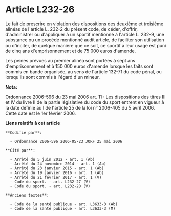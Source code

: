 # Article L232-26

Le fait de prescrire en violation des dispositions des deuxième et troisième alinéas de l'article L. 232-2 du présent code,
de céder, d'offrir, d'administrer ou d'appliquer à un sportif mentionné à l'article L. 232-9, une substance ou un procédé
mentionné audit article, de faciliter son utilisation ou d'inciter, de quelque manière que ce soit, ce sportif à leur usage
est puni de cinq ans d'emprisonnement et de 75 000 euros d'amende. 

Les peines prévues au premier alinéa sont portées à sept ans d'emprisonnement et à 150 000 euros d'amende lorsque les faits
sont commis en bande organisée, au sens de l'article 132-71 du code pénal, ou lorsqu'ils sont commis à l'égard d'un mineur.

**Nota:**

Ordonnance 2006-596 du 23 mai 2006 art. 11 : Les dispositions des titres III et IV du livre II de la partie législative du
code du sport entrent en vigueur à la date définie au I de l'article 25 de la loi n° 2006-405 du 5 avril 2006. Cette date est
le 1er février 2006.

**Liens relatifs à cet article**

	**Codifié par**:

	  - Ordonnance 2006-596 2006-05-23 JORF 25 mai 2006

	**Cité par**:

	  - Arrêté du 5 juin 2012 - art. 1 (Ab)
	  - Arrêté du 24 novembre 2014 - art. 1 (Ab)
	  - Arrêté du 23 janvier 2015 - art. 1 (Ab)
	  - Arrêté du 19 janvier 2016 - art. 1 (Ab)
	  - Arrêté du 21 février 2017 - art. 1 (V)
	  - Code du sport. - art. L232-27 (V)
	  - Code du sport. - art. L232-28 (V)

	**Anciens textes**:

	  - Code de la santé publique - art. L3633-3 (Ab)
	  - Code de la santé publique - art. L3633-3 (M)
